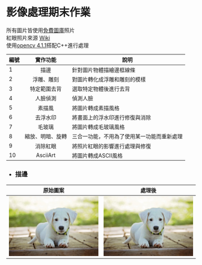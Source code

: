 # 影像處理期末作業
所有圖片皆使用[免費圖庫](https://www.pexels.com/)照片  
紅眼照片來源 [Wiki](https://commons.wikimedia.org/wiki/File:BoldRedEye.JPG)  
使用[opencv 4.1.1](https://opencv.org/)搭配C++進行處理  
  
編號|實作功能|說明
----|:-----:|----
1   | 描邊   | 針對圖片物體描繪邊框線條
2   | 浮雕、雕刻 | 對圖片轉化成浮雕和雕刻的模樣
3   | 特定範圍去背 | 選取特定物體後進行去背
4   | 人臉偵測 | 偵測人臉
5   | 素描風 | 將圖片轉成素描風格
6   | 去浮水印 | 將畫面上的浮水印進行修復與消除
7   | 毛玻璃 | 將圖片轉成毛玻璃風格
8   | 縮放、明暗、旋轉 | 三合一功能，不用為了使用某一功能而重新處理
9   | 消除紅眼 | 將照片紅眼的影響進行處理與修復
10   | AsciiArt | 將圖片轉成ASCII風格
  
- ### 描邊  
原始圖案|處理後
-------|------
![image](https://raw.githubusercontent.com/qpal147147/Image-Processing_FinalHomework/master/img%20%26%20mod/image/dog.jpeg)|![image](https://raw.githubusercontent.com/qpal147147/Image-Processing_FinalHomework/master/img%20%26%20mod/image/dog.jpeg)
